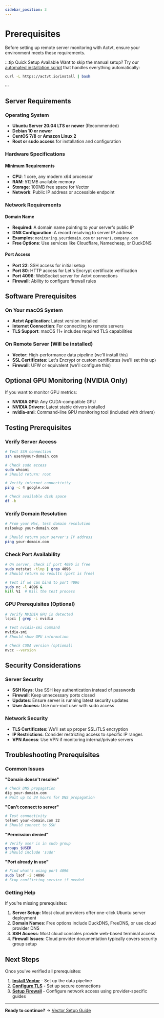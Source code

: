 ```yaml
---
sidebar_position: 3
---
```


# Prerequisites

Before setting up remote server monitoring with Actvt, ensure your environment meets these requirements.

:::tip Quick Setup Available
Want to skip the manual setup? Try our [automated installation script](automated-install.md) that handles everything automatically:
```bash
curl -L https://actvt.io/install | bash
```
:::


## Server Requirements

### Operating System
- **Ubuntu Server 20.04 LTS or newer** (Recommended)
- **Debian 10 or newer**
- **CentOS 7/8** or **Amazon Linux 2**
- **Root or sudo access** for installation and configuration

### Hardware Specifications

#### Minimum Requirements
- **CPU**: 1 core, any modern x64 processor
- **RAM**: 512MB available memory
- **Storage**: 100MB free space for Vector
- **Network**: Public IP address or accessible endpoint

### Network Requirements

#### Domain Name
- **Required**: A domain name pointing to your server's public IP
- **DNS Configuration**: A record resolving to server IP address
- **Examples**: `monitoring.yourdomain.com` or `server1.company.com`
- **Free Options**: Use services like Cloudflare, Namecheap, or DuckDNS

#### Port Access
- **Port 22**: SSH access for initial setup
- **Port 80**: HTTP access for Let's Encrypt certificate verification
- **Port 4096**: WebSocket server for Actvt connections
- **Firewall**: Ability to configure firewall rules

## Software Prerequisites

### On Your macOS System
- **Actvt Application**: Latest version installed
- **Internet Connection**: For connecting to remote servers
- **TLS Support**: macOS 11+ includes required TLS capabilities

### On Remote Server (Will be installed)
- **Vector**: High-performance data pipeline (we'll install this)
- **SSL Certificates**: Let's Encrypt or custom certificates (we'll set this up)
- **Firewall**: UFW or equivalent (we'll configure this)

## Optional GPU Monitoring (NVIDIA Only)
If you want to monitor GPU metrics:
- **NVIDIA GPU**: Any CUDA-compatible GPU
- **NVIDIA Drivers**: Latest stable drivers installed
- **nvidia-smi**: Command-line GPU monitoring tool (included with drivers)

## Testing Prerequisites

### Verify Server Access
```bash
# Test SSH connection
ssh user@your-domain.com

# Check sudo access
sudo whoami
# Should return: root

# Verify internet connectivity
ping -c 4 google.com

# Check available disk space
df -h
```

### Verify Domain Resolution
```bash
# From your Mac, test domain resolution
nslookup your-domain.com

# Should return your server's IP address
ping your-domain.com
```

### Check Port Availability
```bash
# On server, check if port 4096 is free
sudo netstat -tlnp | grep 4096
# Should return no results (port is free)

# Test if we can bind to port 4096
sudo nc -l 4096 &
kill %1  # Kill the test process
```

### GPU Prerequisites (Optional)
```bash
# Verify NVIDIA GPU is detected
lspci | grep -i nvidia

# Test nvidia-smi command
nvidia-smi
# Should show GPU information

# Check CUDA version (optional)
nvcc --version
```

## Security Considerations

### Server Security
- **SSH Keys**: Use SSH key authentication instead of passwords
- **Firewall**: Keep unnecessary ports closed
- **Updates**: Ensure server is running latest security updates
- **User Access**: Use non-root user with sudo access

### Network Security
- **TLS Certificates**: We'll set up proper SSL/TLS encryption
- **IP Restrictions**: Consider restricting access to specific IP ranges
- **VPN Access**: Use VPN if monitoring internal/private servers

## Troubleshooting Prerequisites

### Common Issues

**"Domain doesn't resolve"**
```bash
# Check DNS propagation
dig your-domain.com
# Wait up to 24 hours for DNS propagation
```

**"Can't connect to server"**
```bash
# Test connectivity
telnet your-domain.com 22
# Should connect to SSH
```

**"Permission denied"**
```bash
# Verify user is in sudo group
groups $USER
# Should include 'sudo'
```

**"Port already in use"**
```bash
# Find what's using port 4096
sudo lsof -i :4096
# Stop conflicting service if needed
```

### Getting Help

If you're missing prerequisites:

1. **Server Setup**: Most cloud providers offer one-click Ubuntu server deployment
2. **Domain Names**: Free options include DuckDNS, FreeDNS, or use cloud provider DNS
3. **SSH Access**: Most cloud consoles provide web-based terminal access
4. **Firewall Issues**: Cloud provider documentation typically covers security group setup

## Next Steps

Once you've verified all prerequisites:

1. **[Install Vector](vector-setup.md)** - Set up the data pipeline
2. **[Configure TLS](tls-configuration.md)** - Set up secure connections
3. **[Setup Firewall](provider-guides/overview)** - Configure network access using provider-specific guides

---

**Ready to continue?** → [Vector Setup Guide](vector-setup.md)